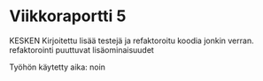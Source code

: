 # Viikkoraportti 5

KESKEN
Kirjoitettu lisää testejä ja refaktoroitu koodia jonkin verran. 
refaktorointi
puuttuvat lisäominaisuudet

Työhön käytetty aika: noin 